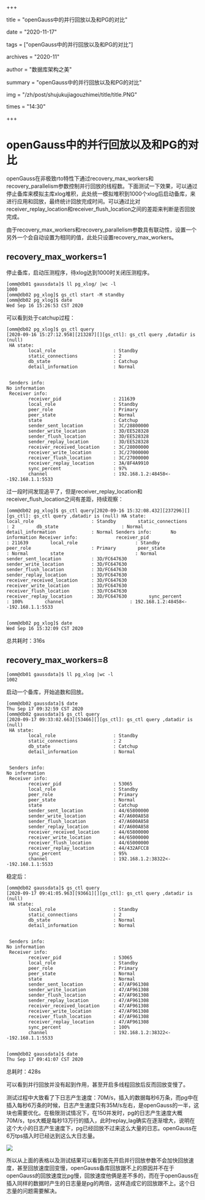 +++

title = "openGauss中的并行回放以及和PG的对比" 

date = "2020-11-17" 

tags = ["openGauss中的并行回放以及和PG的对比"] 

archives = "2020-11" 

author = "数据库架构之美" 

summary = "openGauss中的并行回放以及和PG的对比"

img = "/zh/post/shujukujiagouzhimei/title/title.PNG" 

times = "14:30"

+++

# openGauss中的并行回放以及和PG的对比<a name="ZH-CN_TOPIC_0291959521"></a>

openGauss在非极致rto特性下通过recovery\_max\_workers和recovery\_parallelism参数控制并行回放的线程数。下面测试一下效果，可以通过停止备库来模拟主库xlog堆积，此处统一模拟堆积到1000个xlog后启动备库，来进行应用和回放，最终统计回放完成时间。可以通过比对receiver\_replay\_location和receiver\_flush\_location之间的差距来判断是否回放完成。

由于recovery\_max\_workers和recovery\_parallelism参数具有联动性，设置一个另外一个会自动设置为相同的值，此处只设置recovery\_max\_workers。

## recovery\_max\_workers=1<a name="section92269010480"></a>

停止备库，启动压测程序，待xlog达到1000时关闭压测程序。

```
[omm@db01 gaussdata]$ ll pg_xlog/ |wc -l
1000
[omm@db02 pg_xlog]$ gs_ctl start -M standby
[omm@db02 pg_xlog]$ date
Wed Sep 16 15:26:53 CST 2020
```

可以看到处于catchup过程：

```
[omm@db02 pg_xlog]$ gs_ctl query
[2020-09-16 15:27:12.958][213287][][gs_ctl]: gs_ctl query ,datadir is (null)
 HA state:           
        local_role                     : Standby
        static_connections             : 2
        db_state                       : Catchup
        detail_information             : Normal


 Senders info:       
No information
 Receiver info:      
        receiver_pid                   : 211639
        local_role                     : Standby
        peer_role                      : Primary
        peer_state                     : Normal
        state                          : Catchup
        sender_sent_location           : 3C/28800000
        sender_write_location          : 3D/EE528328
        sender_flush_location          : 3D/EE528328
        sender_replay_location         : 3D/EE528328
        receiver_received_location     : 3C/28000000
        receiver_write_location        : 3C/27000000
        receiver_flush_location        : 3C/27000000
        receiver_replay_location       : 3A/8F4A9910
        sync_percent                   : 97%
        channel                        : 192.168.1.2:48458<--192.168.1.1:5533
```

过一段时间发现追平了，但是receiver\_replay\_location和receiver\_flush\_location之间有差距，持续观察：

```
[omm@db02 pg_xlog]$ gs_ctl query[2020-09-16 15:32:08.432][237296][][gs_ctl]: gs_ctl query ,datadir is (null) HA state:                   local_role                     : Standby        static_connections             : 2        db_state                       : Normal        detail_information             : Normal Senders info:       No information Receiver info:              receiver_pid                   : 211639        local_role                     : Standby        peer_role                      : Primary        peer_state                     : Normal        state                          : Normal        sender_sent_location           : 3D/FC647630        sender_write_location          : 3D/FC647630        sender_flush_location          : 3D/FC647630        sender_replay_location         : 3D/FC647630        receiver_received_location     : 3D/FC647630        receiver_write_location        : 3D/FC647630        receiver_flush_location        : 3D/FC647630        receiver_replay_location       : 3D/FC647630        sync_percent                   : 100%        channel                        : 192.168.1.2:48458<--192.168.1.1:5533


[omm@db02 pg_xlog]$ date
Wed Sep 16 15:32:09 CST 2020
```

总共耗时：316s

## recovery\_max\_workers=8<a name="section9472142075310"></a>

```
[omm@db01 gaussdata]$ ll pg_xlog |wc -l
1002
```

启动一个备库，开始追数和回放。

```
[omm@db02 gaussdata]$ date
Thu Sep 17 09:32:59 CST 2020
[omm@db02 gaussdata]$ gs_ctl query
[2020-09-17 09:33:02.663][53466][][gs_ctl]: gs_ctl query ,datadir is (null)
 HA state:           
        local_role                     : Standby
        static_connections             : 2
        db_state                       : Catchup
        detail_information             : Normal


 Senders info:       
No information
 Receiver info:      
        receiver_pid                   : 53065
        local_role                     : Standby
        peer_role                      : Primary
        peer_state                     : Normal
        state                          : Catchup
        sender_sent_location           : 44/65800000
        sender_write_location          : 47/A600A858
        sender_flush_location          : 47/A600A858
        sender_replay_location         : 47/A600A858
        receiver_received_location     : 44/65800000
        receiver_write_location        : 44/65000000
        receiver_flush_location        : 44/65000000
        receiver_replay_location       : 44/432AFCC8
        sync_percent                   : 95%
        channel                        : 192.168.1.2:38322<--192.168.1.1:5533
```

稳定后：

```
[omm@db02 gaussdata]$ gs_ctl query
[2020-09-17 09:41:05.963][93661][][gs_ctl]: gs_ctl query ,datadir is (null)
 HA state:           
        local_role                     : Standby
        static_connections             : 2
        db_state                       : Normal
        detail_information             : Normal


 Senders info:       
No information
 Receiver info:      
        receiver_pid                   : 53065
        local_role                     : Standby
        peer_role                      : Primary
        peer_state                     : Normal
        state                          : Normal
        sender_sent_location           : 47/AF961308
        sender_write_location          : 47/AF961308
        sender_flush_location          : 47/AF961308
        sender_replay_location         : 47/AF961308
        receiver_received_location     : 47/AF961308
        receiver_write_location        : 47/AF961308
        receiver_flush_location        : 47/AF961308
        receiver_replay_location       : 47/AF961308
        sync_percent                   : 100%
        channel                        : 192.168.1.2:38322<--192.168.1.1:5533


[omm@db02 gaussdata]$ date
Thu Sep 17 09:41:07 CST 2020
```

总耗时：428s

可以看到并行回放并没有起到作用，甚至开启多线程回放后反而回放变慢了。

测试过程中大致看了下日志产生速度：70M/s，插入的数据每秒6万条，而pg中在插入每秒6万条的时候，日志产生速度只有35M/s左右，是openGauss的一半，这块也需要优化。在极限测试情况下，在150并发时，pg的日志产生速度大概70M/s，tps大概是每秒13万行的插入，此时replay\_lag确实在逐渐增大，说明在这个大小的日志产生速度下，pg已经回放不过来这么大量的日志。openGauss在6万tps插入时已经达到这么大日志量。

![](../figures/modb_ef290bfc-0cea-11eb-bd37-38f9d3cd240d.png)

所以从上面的表格以及测试结果可以看到首先开启并行回放参数不会加快回放速度，甚至回放速度回变慢，openGauss备库回放跟不上的原因并不在于openGauss的回放速度比pg慢，回放速度他俩是差不多的，而在于openGauss在插入同样的数据时产生的日志量是pg的两倍，这样造成它的回放跟不上。这个日志量的问题需要解决。

